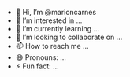 - 👋 Hi, I’m @marioncarnes
- 👀 I’m interested in ...
- 🌱 I’m currently learning ...
- 💞️ I’m looking to collaborate on ...
- 📫 How to reach me ...
- 😄 Pronouns: ...
- ⚡ Fun fact: ...

<!---
marioncarnes/marioncarnes is a ✨ special ✨ repository because its `README.md` (this file) appears on your GitHub profile.
You can click the Preview link to take a look at your changes.
--->
